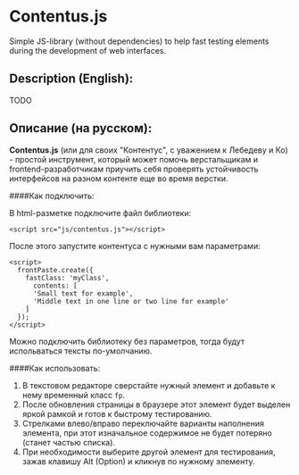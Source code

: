 # Contentus.js

Simple JS-library (without dependencies) to help fast testing elements during the development of web interfaces.

## Description (English):

TODO

## Описание (на русском):

**Contentus.js** (или для своих "Контентус", с уважением к Лебедеву и Ко) - простой инструмент, который может помочь верстальщикам и frontend-разработчикам приучить себя проверять устойчивость интерфейсов на разном контенте еще во время верстки.

####Как подключить:

В html-разметке подключите файл библиотеки:

```
<script src="js/contentus.js"></script>
```

После этого запустите контентуса с нужными вам параметрами:

```
<script>
  frontPaste.create({
    fastClass: 'myClass',
      contents: [
      'Small text for example',
      'Middle text in one line or two line for example'
    ]
  });
</script>
```

Можно подключить библиотеку без параметров, тогда будут испольваться тексты по-умолчанию.


####Как использовать:

1) В текстовом редакторе сверстайте нужный элемент и добавьте к нему временный класс `fp`.
2) После обновления страницы в браузере этот элемент будет выделен яркой рамкой и готов к быстрому тестированию.
3) Стрелками влево/вправо переключайте варианты наполнения элемента, при этот изначальное содержимое не будет потеряно (станет частью списка).
4) При необходимости выберите другой элемент для тестирования, зажав клавишу Alt (Option) и кликнув по нужному элементу.



